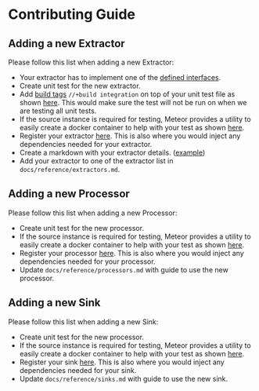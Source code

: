 # Contributing Guide

## Adding a new Extractor

Please follow this list when adding a new Extractor:

* Your extractor has to implement one of the [defined interfaces](../../proto/odpf/meta/data_models.md).
* Create unit test for the new extractor.
* Add [build tags](https://pkg.go.dev/go/build#hdr-Build_Constraints) `//+build integration` on top of your unit test file as shown [here](../../plugins/extractors/mysql/extractor_test.go). This would make sure the test will not be run on when we are testing all unit tests.
* If the source instance is required for testing, Meteor provides a utility to easily create a docker container to help with your test as shown [here](../../plugins/extractors/mysql/extractor_test.go#L35).
* Register your extractor [here](../../plugins/extractors/populate.go). This is also where you would inject any dependencies needed for your extractor.
* Create a markdown with your extractor details. ([example](../../plugins/extractors/mysql/README.md))
* Add your extractor to one of the extractor list in `docs/reference/extractors.md`.

## Adding a new Processor

Please follow this list when adding a new Processor:

* Create unit test for the new processor.
* If the source instance is required for testing, Meteor provides a utility to easily create a docker container to help with your test as shown [here](../../plugins/extractors/mysql/extractor_test.go#L35).
* Register your processor [here](../../plugins/processors/populate.go). This is also where you would inject any dependencies needed for your processor.
* Update `docs/reference/processors.md` with guide to use the new processor.

## Adding a new Sink

Please follow this list when adding a new Sink:

* Create unit test for the new processor.
* If the source instance is required for testing, Meteor provides a utility to easily create a docker container to help with your test as shown [here](../../plugins/extractors/mysql/extractor_test.go#L35).
* Register your sink [here](../../plugins/sinks/populate.go). This is also where you would inject any dependencies needed for your sink.
* Update `docs/reference/sinks.md` with guide to use the new sink.
